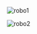 ![robo1](https://github.com/CaioslppUO/Agrobot/blob/master/pictures/robot/robo1.jpg)


![robo2](https://github.com/CaioslppUO/Agrobot/blob/master/pictures/robot/robo2.jpg)
